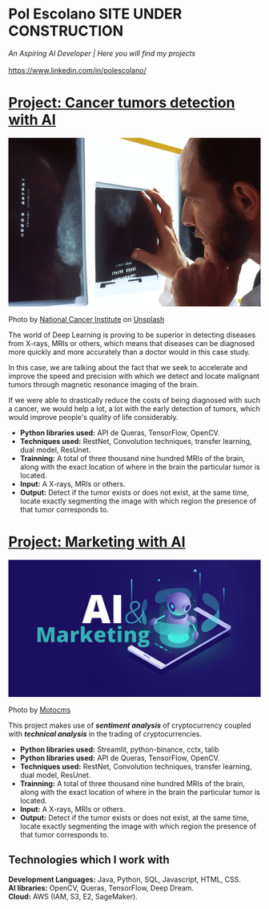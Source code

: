 
# Pol Escolano     SITE UNDER CONSTRUCTION
*An Aspiring AI Developer | Here you will find my projects* <br><br>
https://www.linkedin.com/in/polescolano/

 
# [Project: Cancer tumors detection with AI]()
![cancer tumors detection with AI](national-cancer-institute-XrLSV-CKmuQ-unsplash.jpg)

Photo by <a href="https://unsplash.com/@nci?utm_source=unsplash&utm_medium=referral&utm_content=creditCopyText">National Cancer Institute</a> on <a href="https://unsplash.com/s/photos/x-rays%2C-mris?utm_source=unsplash&utm_medium=referral&utm_content=creditCopyText">Unsplash</a>
  

The world of Deep Learning is proving to be superior in detecting diseases from X-rays, MRIs or others, which means that diseases can be diagnosed more quickly and more accurately than a doctor would in this case study.<br>

In this case, we are talking about the fact that we seek to accelerate and improve the speed and precision with which we detect and locate malignant tumors through magnetic resonance imaging of the brain.

If we were able to drastically reduce the costs of being diagnosed with such a cancer, we would help a lot, a lot with the early detection of tumors, which would improve people's quality of life considerably.
* **Python libraries used:** API de Queras, TensorFlow, OpenCV.
* **Techniques used:** RestNet, Convolution techniques, transfer learning, dual model, ResUnet.
* **Trainning:** A total of three thousand nine hundred MRIs of the brain, along with the exact location of where in the brain the particular tumor is located.
* **Input:** A X-rays, MRIs or others.
* **Output:** Detect if the tumor exists or does not exist, at the same time, locate exactly segmenting the image with which region the presence of that tumor corresponds to.

# [Project: Marketing with AI]()
![alt text](ai-and-digital-marketing-main-image.jpg)

Photo by <a href="https://www.motocms.com/blog/wp-content/uploads/2019/10/ai-and-digital-marketing-main-image.jpg">Motocms</a>

This project makes use of ***sentiment analysis*** of cryptocurrency coupled with ***technical analysis*** in the trading of cryptocurrencies.
* **Python libraries used:** Streamlit, python-binance, cctx, talib
* **Python libraries used:** API de Queras, TensorFlow, OpenCV.
* **Techniques used:** RestNet, Convolution techniques, transfer learning, dual model, ResUnet.
* **Trainning:** A total of three thousand nine hundred MRIs of the brain, along with the exact location of where in the brain the particular tumor is located.
* **Input:** A X-rays, MRIs or others.
* **Output:** Detect if the tumor exists or does not exist, at the same time, locate exactly segmenting the image with which region the presence of that tumor corresponds to.


## Technologies which I work with
**Development Languages:** Java, Python, SQL, Javascript, HTML, CSS. <br>
**AI libraries:** OpenCV, Queras, TensorFlow, Deep Dream.<br>
**Cloud:** AWS (IAM, S3, E2, SageMaker).<br>
